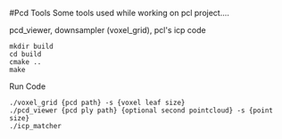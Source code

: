 #Pcd Tools
Some tools used while working on pcl project....

pcd_viewer, downsampler (voxel_grid), pcl's icp code

```
mkdir build
cd build
cmake ..
make
```

Run Code
```
./voxel_grid {pcd path} -s {voxel leaf size}
./pcd_viewer {pcd ply path} {optional second pointcloud} -s {point size}
./icp_matcher
```
